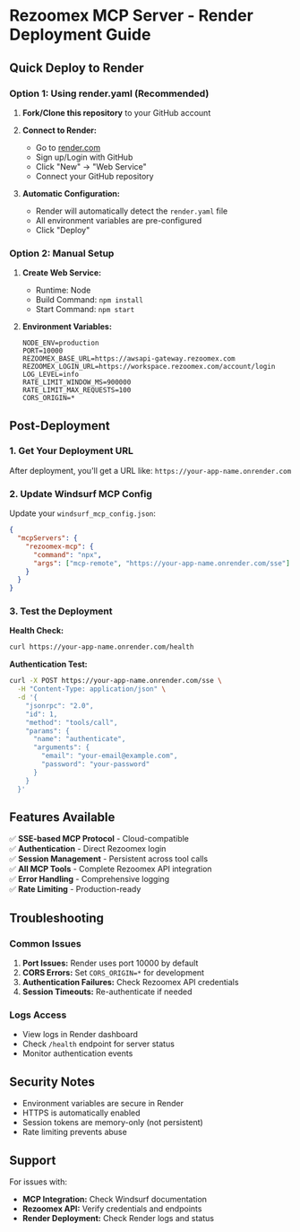 # Rezoomex MCP Server - Render Deployment Guide

## Quick Deploy to Render

### Option 1: Using render.yaml (Recommended)

1. **Fork/Clone this repository** to your GitHub account

2. **Connect to Render:**
   - Go to [render.com](https://render.com)
   - Sign up/Login with GitHub
   - Click "New" → "Web Service"
   - Connect your GitHub repository

3. **Automatic Configuration:**
   - Render will automatically detect the `render.yaml` file
   - All environment variables are pre-configured
   - Click "Deploy"

### Option 2: Manual Setup

1. **Create Web Service:**
   - Runtime: Node
   - Build Command: `npm install`
   - Start Command: `npm start`

2. **Environment Variables:**
   ```
   NODE_ENV=production
   PORT=10000
   REZOOMEX_BASE_URL=https://awsapi-gateway.rezoomex.com
   REZOOMEX_LOGIN_URL=https://workspace.rezoomex.com/account/login
   LOG_LEVEL=info
   RATE_LIMIT_WINDOW_MS=900000
   RATE_LIMIT_MAX_REQUESTS=100
   CORS_ORIGIN=*
   ```

## Post-Deployment

### 1. Get Your Deployment URL
After deployment, you'll get a URL like: `https://your-app-name.onrender.com`

### 2. Update Windsurf MCP Config
Update your `windsurf_mcp_config.json`:

```json
{
  "mcpServers": {
    "rezoomex-mcp": {
      "command": "npx",
      "args": ["mcp-remote", "https://your-app-name.onrender.com/sse"]
    }
  }
}
```

### 3. Test the Deployment

**Health Check:**
```bash
curl https://your-app-name.onrender.com/health
```

**Authentication Test:**
```bash
curl -X POST https://your-app-name.onrender.com/sse \
  -H "Content-Type: application/json" \
  -d '{
    "jsonrpc": "2.0",
    "id": 1,
    "method": "tools/call",
    "params": {
      "name": "authenticate",
      "arguments": {
        "email": "your-email@example.com",
        "password": "your-password"
      }
    }
  }'
```

## Features Available

✅ **SSE-based MCP Protocol** - Cloud-compatible  
✅ **Authentication** - Direct Rezoomex login  
✅ **Session Management** - Persistent across tool calls  
✅ **All MCP Tools** - Complete Rezoomex API integration  
✅ **Error Handling** - Comprehensive logging  
✅ **Rate Limiting** - Production-ready  

## Troubleshooting

### Common Issues

1. **Port Issues:** Render uses port 10000 by default
2. **CORS Errors:** Set `CORS_ORIGIN=*` for development
3. **Authentication Failures:** Check Rezoomex API credentials
4. **Session Timeouts:** Re-authenticate if needed

### Logs Access
- View logs in Render dashboard
- Check `/health` endpoint for server status
- Monitor authentication events

## Security Notes

- Environment variables are secure in Render
- HTTPS is automatically enabled
- Session tokens are memory-only (not persistent)
- Rate limiting prevents abuse

## Support

For issues with:
- **MCP Integration:** Check Windsurf documentation
- **Rezoomex API:** Verify credentials and endpoints
- **Render Deployment:** Check Render logs and status
